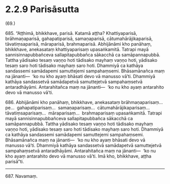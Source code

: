 

# 2.2.9 Parisāsutta




(69.)

685\. “Aṭṭhimā, bhikkhave, parisā. Katamā aṭṭha? Khattiyaparisā, brāhmaṇaparisā, gahapatiparisā, samaṇaparisā, cātumahārājikaparisā, tāvatiṃsaparisā, māraparisā, brahmaparisā. Abhijānāmi kho panāhaṃ, bhikkhave, anekasataṃ khattiyaparisaṃ upasaṅkamitā. Tatrapi mayā sannisinnapubbañceva sallapitapubbañca sākacchā ca samāpannapubbā. Tattha yādisako tesaṃ vaṇṇo hoti tādisako mayhaṃ vaṇṇo hoti, yādisako tesaṃ saro hoti tādisako mayhaṃ saro hoti. Dhammiyā ca kathāya sandassemi samādapemi samuttejemi sampahaṃsemi. Bhāsamānañca maṃ na jānanti—  ‘ko nu kho ayaṃ bhāsati devo vā manusso vā’ti. Dhammiyā kathāya sandassetvā samādapetvā samuttejetvā sampahaṃsetvā antaradhāyāmi. Antarahitañca maṃ na jānanti—  ‘ko nu kho ayaṃ antarahito devo vā manusso vā’ti.

686\. Abhijānāmi kho panāhaṃ, bhikkhave, anekasataṃ brāhmaṇaparisaṃ…pe…  gahapatiparisaṃ…  samaṇaparisaṃ…  cātumahārājikaparisaṃ…  tāvatiṃsaparisaṃ…  māraparisaṃ…  brahmaparisaṃ upasaṅkamitā. Tatrapi mayā sannisinnapubbañceva sallapitapubbañca sākacchā ca samāpannapubbā. Tattha yādisako tesaṃ vaṇṇo hoti tādisako mayhaṃ vaṇṇo hoti, yādisako tesaṃ saro hoti tādisako mayhaṃ saro hoti. Dhammiyā ca kathāya sandassemi samādapemi samuttejemi sampahaṃsemi. Bhāsamānañca maṃ na jānanti—  ‘ko nu kho ayaṃ bhāsati devo vā manusso vā’ti. Dhammiyā kathāya sandassetvā samādapetvā samuttejetvā sampahaṃsetvā antaradhāyāmi. Antarahitañca maṃ na jānanti—  ‘ko nu kho ayaṃ antarahito devo vā manusso vā’ti. Imā kho, bhikkhave, aṭṭha parisā”ti.

---

687\. Navamaṃ.





